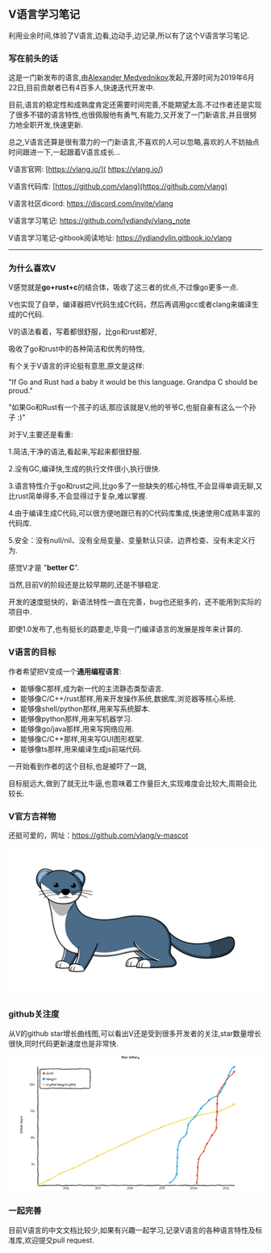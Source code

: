 

## V语言学习笔记

利用业余时间,体验了V语言,边看,边动手,边记录,所以有了这个V语言学习笔记.

### 写在前头的话

这是一门新发布的语言,由[Alexander Medvednikov](https://github.com/medvednikov)发起,开源时间为2019年6月22日,目前贡献者已有4百多人,快速迭代开发中.

目前,语言的稳定性和成熟度肯定还需要时间完善,不能期望太高.不过作者还是实现了很多不错的语言特性,也很佩服他有勇气,有能力,又开发了一门新语言,并且很努力地全职开发,快速更新.

总之,V语言还算是很有潜力的一门新语言,不喜欢的人可以忽略,喜欢的人不妨抽点时间跟进一下,一起跟着V语言成长...

V语言官网:  [https://vlang.io/]( https://vlang.io/)

V语言代码库:  [https://github.com/vlang](https://github.com/vlang)

V语言社区dicord: https://discord.com/invite/vlang

V语言学习笔记:  https://github.com/lydiandy/vlang_note

V语言学习笔记-gitbook阅读地址:  https://lydiandylin.gitbook.io/vlang

---

### **为什么喜欢V**

V感觉就是**go+rust+c**的结合体，吸收了这三者的优点,不过像go更多一点.

V也实现了自举，编译器把V代码生成C代码，然后再调用gcc或者clang来编译生成的C代码.

V的语法看着，写着都很舒服，比go和rust都好,

吸收了go和rust中的各种简洁和优秀的特性,

有个关于V语言的评论挺有意思,原文是这样:

"If Go and Rust had a baby it would be this language. Grandpa C should be proud."

"如果Go和Rust有一个孩子的话,那应该就是V,他的爷爷C,也挺自豪有这么一个孙子 :)"

对于V,主要还是看重:

1.简洁,干净的语法,看起来,写起来都很舒服.

2.没有GC,编译快,生成的执行文件很小,执行很快.

3.语言特性介于go和rust之间,比go多了一些缺失的核心特性,不会显得单调无聊,又比rust简单得多,不会显得过于复杂,难以掌握.

4.由于编译生成C代码,可以很方便地跟已有的C代码库集成,快速使用C成熟丰富的代码库.

5.安全：没有null/nil、没有全局变量、变量默认只读、边界检查、没有未定义行为.

感觉V才是 "**better C**".

当然,目前V的阶段还是比较早期的,还是不够稳定.

开发的速度挺快的，新语法特性一直在完善，bug也还挺多的，还不能用到实际的项目中.

即使1.0发布了,也有挺长的路要走,毕竟一门编译语言的发展是按年来计算的.

### V语言的目标

作者希望把V变成一个**通用编程语言**:

- 能够像C那样,成为新一代的主流静态类型语言.
- 能够像C/C++/rust那样,用来开发操作系统,数据库,浏览器等核心系统.
- 能够像shell/python那样,用来写系统脚本.
- 能够像python那样,用来写机器学习.
- 能够像go/java那样,用来写网络应用.
- 能够像C/C++那样,用来写GUI图形框架.
- 能够像ts那样,用来编译生成js前端代码.

一开始看到作者的这个目标,也是被吓了一跳,

目标挺远大,做到了就无比牛逼,也意味着工作量巨大,实现难度会比较大,周期会比较长.

### V官方吉祥物

还挺可爱的，网址：https://github.com/vlang/v-mascot

![veasel](image/veasel.svg)

### github关注度

从V的github star增长曲线图,可以看出V还是受到很多开发者的关注,star数量增长很快,同时代码更新速度也是非常快.

![v增长曲线202104](image/v增长曲线202104.png)

### **一起完善**

目前V语言的中文文档比较少,如果有兴趣一起学习,记录V语言的各种语言特性及标准库,欢迎提交pull request.
